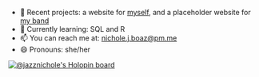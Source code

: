 - 🔭 Recent projects: a website for [myself](https://www.nicholeboaz.com/), and a placeholder website for [my band](https://7thstreetbigband.bandcamp.com/)
- 🌱 Currently learning: SQL and R
- 📫 You can reach me at: nichole.j.boaz@pm.me
- 😄 Pronouns: she/her

[![@jazznichole's Holopin board](https://holopin.me/jazznichole)](https://holopin.io/@jazznichole)

<!--
**nicholeboaz/nicholeboaz** is a ✨ _special_ ✨ repository because its `README.md` (this file) appears on your GitHub profile.

Here are some ideas to get you started:

- 🔭 I’m currently working on ...
- 🌱 I’m currently learning ...
- 👯 I’m looking to collaborate on ...
- 🤔 I’m looking for help with ...
- 💬 Ask me about ...
- 📫 How to reach me: ...
- 😄 Pronouns: ...
- ⚡ Fun fact: ...
-->
